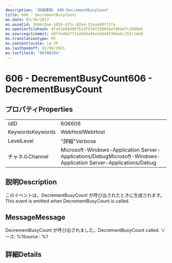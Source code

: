 ```yaml
---
description: '詳細情報: 606-DecrementBusyCount'
title: 606 - DecrementBusyCount
ms.date: 03/30/2017
ms.assetid: 3dd6c6ae-1010-415c-82e4-51eaa897f1fa
ms.openlocfilehash: 8fa51b08d987b1df534f32665b4f8bee7c10d9e6
ms.sourcegitcommit: ddf7edb67715a5b9a45e3dd44536dabc153c1de0
ms.translationtype: MT
ms.contentlocale: ja-JP
ms.lasthandoff: 02/06/2021
ms.locfileid: "99788294"
---
```

# <a name="606---decrementbusycount"></a><span data-ttu-id="7c10c-103">606 - DecrementBusyCount</span><span class="sxs-lookup"><span data-stu-id="7c10c-103">606 - DecrementBusyCount</span></span>

## <a name="properties"></a><span data-ttu-id="7c10c-104">プロパティ</span><span class="sxs-lookup"><span data-stu-id="7c10c-104">Properties</span></span>  
  
|||  
|-|-|  
|<span data-ttu-id="7c10c-105">id</span><span class="sxs-lookup"><span data-stu-id="7c10c-105">ID</span></span>|<span data-ttu-id="7c10c-106">606</span><span class="sxs-lookup"><span data-stu-id="7c10c-106">606</span></span>|  
|<span data-ttu-id="7c10c-107">Keywords</span><span class="sxs-lookup"><span data-stu-id="7c10c-107">Keywords</span></span>|<span data-ttu-id="7c10c-108">WebHost</span><span class="sxs-lookup"><span data-stu-id="7c10c-108">WebHost</span></span>|  
|<span data-ttu-id="7c10c-109">Level</span><span class="sxs-lookup"><span data-stu-id="7c10c-109">Level</span></span>|<span data-ttu-id="7c10c-110">"詳細"</span><span class="sxs-lookup"><span data-stu-id="7c10c-110">Verbose</span></span>|  
|<span data-ttu-id="7c10c-111">チャネル</span><span class="sxs-lookup"><span data-stu-id="7c10c-111">Channel</span></span>|<span data-ttu-id="7c10c-112">Microsoft-Windows-Application Server-Applications/Debug</span><span class="sxs-lookup"><span data-stu-id="7c10c-112">Microsoft-Windows-Application Server-Applications/Debug</span></span>|  
  
## <a name="description"></a><span data-ttu-id="7c10c-113">説明</span><span class="sxs-lookup"><span data-stu-id="7c10c-113">Description</span></span>  

 <span data-ttu-id="7c10c-114">このイベントは、DecrementBusyCount が呼び出されたときに生成されます。</span><span class="sxs-lookup"><span data-stu-id="7c10c-114">This event is emitted when DecrementBusyCount is called.</span></span>  
  
## <a name="message"></a><span data-ttu-id="7c10c-115">Message</span><span class="sxs-lookup"><span data-stu-id="7c10c-115">Message</span></span>  

 <span data-ttu-id="7c10c-116">DecrementBusyCount が呼び出されました。</span><span class="sxs-lookup"><span data-stu-id="7c10c-116">DecrementBusyCount called.</span></span> <span data-ttu-id="7c10c-117">ソース: %1</span><span class="sxs-lookup"><span data-stu-id="7c10c-117">Source : %1</span></span>  
  
## <a name="details"></a><span data-ttu-id="7c10c-118">詳細</span><span class="sxs-lookup"><span data-stu-id="7c10c-118">Details</span></span>
